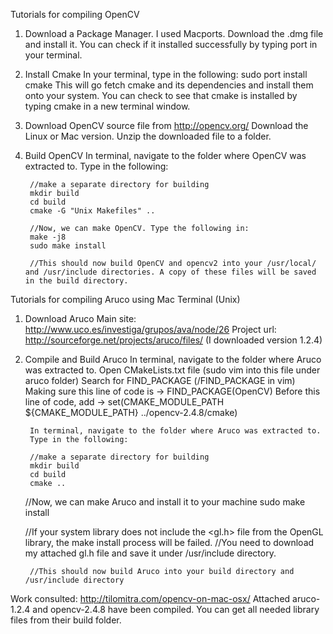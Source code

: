 Tutorials for compiling OpenCV

1. Download a Package Manager.
        I used Macports. Download the .dmg file and install it. You can check if it installed successfully by typing port in your terminal.
2. Install Cmake
        In your terminal, type in the following: sudo port install cmake
        This will go fetch cmake and its dependencies and install them onto your system. You can check to see that cmake is installed by typing cmake in a new terminal window.
3. Download OpenCV source file from http://opencv.org/
        Download the Linux or Mac version. Unzip the downloaded file to a folder.
4. Build OpenCV
        In terminal, navigate to the folder where OpenCV was extracted to. Type in the following:

        //make a separate directory for building
        mkdir build
        cd build
        cmake -G "Unix Makefiles" ..

        //Now, we can make OpenCV. Type the following in:
        make -j8
        sudo make install

        //This should now build OpenCV and opencv2 into your /usr/local/ and /usr/include directories. A copy of these files will be saved in the build directory.

Tutorials for compiling Aruco using Mac Terminal (Unix)

1. Download Aruco
        Main site: http://www.uco.es/investiga/grupos/ava/node/26
        Project url: http://sourceforge.net/projects/aruco/files/
        (I downloaded version 1.2.4)

2. Compile and Build Aruco
        In terminal, navigate to the folder where Aruco was extracted to.
        Open CMakeLists.txt file (sudo vim into this file under aruco folder)
        Search for FIND_PACKAGE (/FIND_PACKAGE in vim)
        Making sure this line of code is -> FIND_PACKAGE(OpenCV)
        Before this line of code, add -> set(CMAKE_MODULE_PATH ${CMAKE_MODULE_PATH} ../opencv-2.4.8/cmake)

        In terminal, navigate to the folder where Aruco was extracted to.
        Type in the following:

        //make a separate directory for building
        mkdir build
        cd build
        cmake ..
	
	//Now, we can make Aruco and install it to your machine
	sudo make install

	//If your system library does not include the <gl.h> file from the OpenGL library, the make install process will be failed.
	//You need to download my attached gl.h file and save it under /usr/include directory.

        //This should now build Aruco into your build directory and /usr/include directory
	

Work consulted: http://tilomitra.com/opencv-on-mac-osx/
Attached aruco-1.2.4 and opencv-2.4.8 have been compiled. You can get all needed library files from their build folder.
